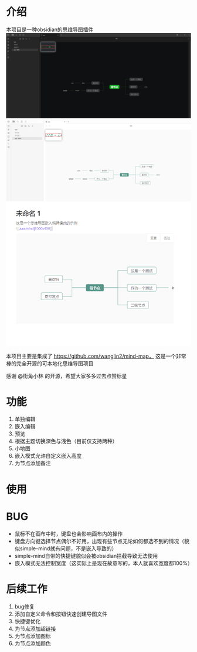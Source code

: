 # 介绍

本项目是一种obsidian的思维导图插件
![img.png](readme/img.png)
![img.png](readme/img-2.png)
![img.png](readme/img3.png)

本项目主要是集成了 https://github.com/wanglin2/mind-map，
这是一个非常棒的完全开源的可本地化思维导图项目

感谢 @街角小林 的开源，希望大家多多过去点赞标星

# 功能
1. 单独编辑
2. 嵌入编辑
3. 预览
4. 根据主题切换深色与浅色（目前仅支持两种）
5. 小地图
6. 嵌入模式允许自定义嵌入高度
7. 为节点添加备注

# 使用


# BUG
- 鼠标不在画布中时，键盘也会影响画布内的操作
- 键盘方向键选择节点偶尔不好用，出现有些节点无论如何都选不到的情况（貌似simple-mind就有问题，不是嵌入导致的）
- simple-mind自带的快捷键貌似会被obsidian拦截导致无法使用
- 嵌入模式无法控制宽度（这实际上是现在故意写的，本人就喜欢宽度都100%）

# 后续工作
1. bug修复
2. 添加自定义命令和按钮快速创建导图文件
3. 快捷键优化
4. 为节点添加超链接
5. 为节点添加图标
6. 为节点添加颜色






